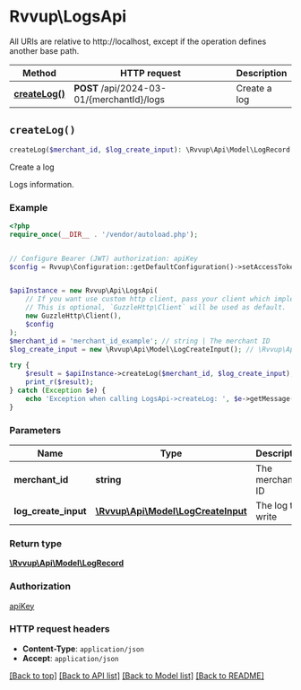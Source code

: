 # Rvvup\LogsApi

All URIs are relative to http://localhost, except if the operation defines another base path.

| Method | HTTP request | Description |
| ------------- | ------------- | ------------- |
| [**createLog()**](LogsApi.md#createLog) | **POST** /api/2024-03-01/{merchantId}/logs | Create a log |


## `createLog()`

```php
createLog($merchant_id, $log_create_input): \Rvvup\Api\Model\LogRecord
```

Create a log

Logs information.

### Example

```php
<?php
require_once(__DIR__ . '/vendor/autoload.php');


// Configure Bearer (JWT) authorization: apiKey
$config = Rvvup\Configuration::getDefaultConfiguration()->setAccessToken('YOUR_ACCESS_TOKEN');


$apiInstance = new Rvvup\Api\LogsApi(
    // If you want use custom http client, pass your client which implements `GuzzleHttp\ClientInterface`.
    // This is optional, `GuzzleHttp\Client` will be used as default.
    new GuzzleHttp\Client(),
    $config
);
$merchant_id = 'merchant_id_example'; // string | The merchant ID
$log_create_input = new \Rvvup\Api\Model\LogCreateInput(); // \Rvvup\Api\Model\LogCreateInput | The log to write

try {
    $result = $apiInstance->createLog($merchant_id, $log_create_input);
    print_r($result);
} catch (Exception $e) {
    echo 'Exception when calling LogsApi->createLog: ', $e->getMessage(), PHP_EOL;
}
```

### Parameters

| Name | Type | Description  | Notes |
| ------------- | ------------- | ------------- | ------------- |
| **merchant_id** | **string**| The merchant ID | |
| **log_create_input** | [**\Rvvup\Api\Model\LogCreateInput**](../Model/LogCreateInput.md)| The log to write | |

### Return type

[**\Rvvup\Api\Model\LogRecord**](../Model/LogRecord.md)

### Authorization

[apiKey](../../README.md#apiKey)

### HTTP request headers

- **Content-Type**: `application/json`
- **Accept**: `application/json`

[[Back to top]](#) [[Back to API list]](../../README.md#endpoints)
[[Back to Model list]](../../README.md#models)
[[Back to README]](../../README.md)
